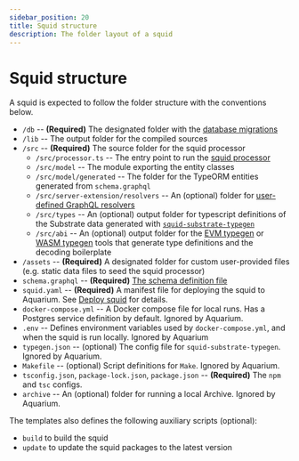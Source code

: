 ```yaml
---
sidebar_position: 20
title: Squid structure
description: The folder layout of a squid
---
```


# Squid structure

A squid is expected to follow the folder structure with the conventions below.

- `/db` -- **(Required)** The designated folder with the [database migrations](/basics/db-migrations)
- `/lib` -- The output folder for the compiled sources 
- `/src` -- **(Required)** The source folder for the squid processor
   + `/src/processor.ts` -- The entry point to run the [squid processor](/substrate-indexing)
   + `/src/model` -- The module exporting the entity classes 
   + `/src/model/generated` -- The folder for the TypeORM entities generated from `schema.graphql`
   + `/src/server-extension/resolvers` -- An (optional) folder for [user-defined GraphQL resolvers](/graphql-api/custom-resolvers)
   + `/src/types` -- An (optional) output folder for typescript definitions of the Substrate data generated with [`squid-substrate-typegen`](/basics/typegen/squid-substrate-typegen)
   + `/src/abi` -- An (optional) output folder for the [EVM typegen](/basics/typegen/squid-evm-typegen) or [WASM typegen](/basics/typegen/squid-wasm-typegen) tools that generate type definitions and the decoding boilerplate
- `/assets` -- **(Required)** A designated folder for custom user-provided files (e.g. static data files to seed the squid processor)
- `schema.graphql` -- **(Required)** [The schema definition file](/basics/schema-file)
- `squid.yaml` -- **(Required)** A manifest file for deploying the squid to Aquarium. See [Deploy squid](/deploy-squid) for details.
- `docker-compose.yml` -- A Docker compose file for local runs. Has a Postgres service definition by default. Ignored by Aquarium.
- `.env` -- Defines environment variables used by `docker-compose.yml`, and when the squid is run locally. Ignored by Aquarium
- `typegen.json` -- (optional) The config file for `squid-substrate-typegen`. Ignored by Aquarium.
- `Makefile` -- (optional) Script definitions for `Make`. Ignored by Aquarium.
- `tsconfig.json`, `package-lock.json`, `package.json` -- **(Required)** The `npm` and `tsc` configs.
- `archive` -- An (optional) folder for running a local Archive. Ignored by Aquarium.

The templates also defines the following auxiliary scripts (optional):
- `build` to build the squid
- `update` to update the squid packages to the latest version
